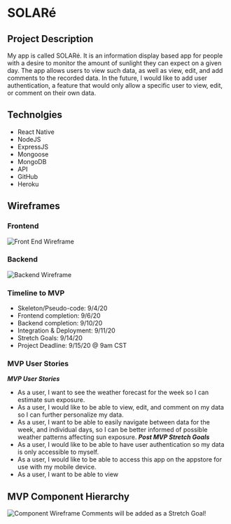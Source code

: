 # SOLARé
## Project Description
My  app is called SOLARé. It is an information display based app for people with a desire to monitor the amount of sunlight they can expect on a given day. The app allows users to view such data, as well as view, edit, and add comments to the recorded data. In the future, I would like to add user authentication, a feature that would only allow  a specific user to view, edit, or comment on their own data.
## Technolgies
- React Native
- NodeJS
- ExpressJS
- Mongoose
- MongoDB
- API
- GitHub
- Heroku
## Wireframes
### Frontend
![Front End Wireframe](https://i.imgur.com/Cm7CCkM.jpg)
### Backend
![Backend Wireframe](https://i.imgur.com/w7xL4Kr.jpg)

### Timeline to MVP
- Skeleton/Pseudo-code: 9/4/20
- Frontend completion: 9/6/20
- Backend completion: 9/10/20
- Integration & Deployment: 9/11/20 
- Stretch Goals: 9/14/20
- Project Deadline: 9/15/20 @ 9am CST

### MVP User Stories
_**MVP User Stories**_
- As a user, I want to see the weather forecast for the week so I can estimate sun exposure.
- As a user, I would like to be able to view, edit, and comment on my data so I can further personalize my data.
- As a user, I want to be able to easily navigate between data for the week, and individual days, so I can be better informed of possible weather patterns affecting sun exposure.
_**Post MVP Stretch Goals**_
- As a user, I would like to be able to have user authentication so my data is only accessible to myself.
- As a user, I would like to be able to access this app on the appstore for use with my mobile device.
- As a user, I want to be able to view 
## MVP Component Hierarchy
![Component Wireframe](https://i.imgur.com/UFPB4dc.jpg) 
Comments will be added as a Stretch Goal!